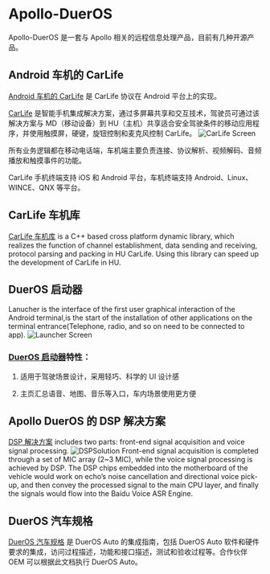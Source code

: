 # Apollo-DuerOS
Apollo-DuerOS 是一套与 Apollo 相关的远程信息处理产品，目前有几种开源产品。
 
## Android 车机的 CarLife  

[Android 车机的 CarLife](https://github.com/ApolloAuto/apollo-DuerOS/tree/master/CarLife-Android-Vehicle) 是 CarLife 协议在 Android 平台上的实现。

[CarLife](http://carlife.baidu.com/) 是智能手机集成解决方案，通过多屏幕共享和交互技术，驾驶员可通过该解决方案与 MD（移动设备）到 HU（主机）共享适合安全驾驶条件的移动应用程序，并使用触摸屏，硬键，旋钮控制和麦克风控制 CarLife。 
![CarLife Screen](CarLife.jpeg)

所有业务逻辑都在移动电话端，车机端主要负责连接、协议解析、视频解码、音频播放和触摸事件的功能。

CarLife 手机终端支持 iOS 和 Android 平台，车机终端支持 Android、Linux、WINCE、QNX 等平台。

## CarLife 车机库
[CarLife 车机库](https://github.com/ApolloAuto/apollo-DuerOS/tree/master/CarLife-Vehicle-Lib) is a C++ based cross platform dynamic library, which realizes the function of channel establishment, data sending and receiving, protocol parsing and packing in HU CarLife. Using this library can speed up the development of CarLife in HU.


## DuerOS 启动器
Lanucher is the interface of the first user graphical interaction of the Android terminal,is the start of the installation of other applications on the terminal entrance(Telephone, radio, and so on need to be connected to app).
![Launcher Screen](Launcher.jpeg)

### [DuerOS 启动器](https://github.com/ApolloAuto/apollo-DuerOS/tree/master/DuerOS-Launcher)特性：
1. 适用于驾驶场景设计，采用轻巧、科学的 UI 设计感

2. 主页汇总语音、地图、音乐等入口，车内场景使用更方便

## Apollo DuerOS 的 DSP 解决方案
[DSP 解决方案](https://github.com/ApolloAuto/apollo-DuerOS/tree/master/DSP-Solution-For-DuerOS) includes two parts: front-end signal acquisition and voice signal processing.
![DSPSolution](DSPDesign.png)
Front-end signal acquisition is completed through a set of MIC array (2~3 MIC), while the voice signal processing is achieved by DSP. The DSP chips embedded into the motherboard of the vehicle would work on echo’s noise cancellation and directional voice pick-up, and then convey the processed signal to the main CPU layer, and finally the signals would flow into the Baidu Voice ASR Engine.

## DuerOS 汽车规格
[DuerOS 汽车规格](https://github.com/ApolloAuto/apollo-DuerOS/tree/master/DuerOS-Auto-Spec) 是 DuerOS Auto 的集成指南，包括 DuerOS Auto 软件和硬件要求的集成，访问过程描述，功能和接口描述，测试和验收过程等。合作伙伴 OEM 可以根据此文档执行 DuerOS Auto。
